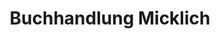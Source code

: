 ---
title: "Buchhandlung Micklich"
url: /strausberg/buchhandlung-micklich-herrenseeallee/
shop: Bücher
---